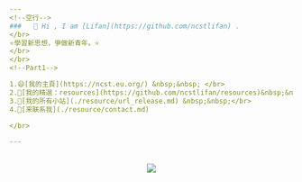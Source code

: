 ```yaml
---
<!--空行-->
###   👋 Hi , I am [Lifan](https://github.com/ncstlifan) .
</br>
⭐學習新思想，爭做新青年。⭐
</br>
</br>
<!--Part1-->

1.😄[我的主頁](https://ncst.eu.org/) &nbsp;&nbsp; </br>
2.🤔[我的精選：resources](https://github.com/ncstlifan/resources)&nbsp;&nbsp;</br>
3.🤔[我的所有小站](./resource/url_release.md) &nbsp;&nbsp;</br>
4.🤔[来联系我](./resource/contact.md)

</br>

---
```

</br>

<div align="center"> <img src="https://visitor-badge.glitch.me/badge?page_id=ncstlifan" /></div>

</br>
